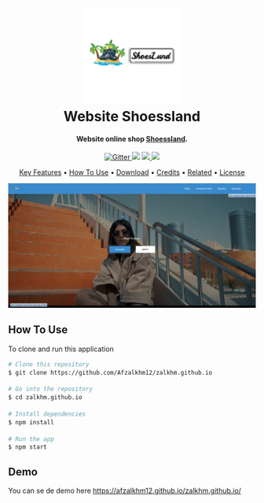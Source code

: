 
<h1 align="center">
  <br>
  <a href="http://www.amitmerchant.com/electron-markdownify"><img src="https://github.com/Afzalkhm12/zalkhm.github.io/blob/master/assets/images/Shoessland1.png" alt="Shoessland" width="200"></a>
  <br>
  Website Shoessland
  <br>
</h1>

<h4 align="center">Website online shop <a href="http://electron.atom.io" target="_blank">Shoessland</a>.</h4>

<p align="center">
  <a href="https://badge.fury.io/js/electron-markdownify">
    <img src="https://badge.fury.io/js/electron-markdownify.svg"
         alt="Gitter">
  </a>
  <a href="https://gitter.im/amitmerchant1990/electron-markdownify"><img src="https://badges.gitter.im/amitmerchant1990/electron-markdownify.svg"></a>
  <a href="afzalkhm1203@gmail.com">
      <img src="https://img.shields.io/badge/SayThanks.io-%E2%98%BC-1EAEDB.svg">
  </a>
  <a href="https://www.paypal.me/AmitMerchant">
    <img src="https://img.shields.io/badge/$-donate-ff69b4.svg?maxAge=2592000&amp;style=flat">
  </a>
</p>

<p align="center">
  <a href="#key-features">Key Features</a> •
  <a href="#how-to-use">How To Use</a> •
  <a href="#download">Download</a> •
  <a href="#credits">Credits</a> •
  <a href="#related">Related</a> •
  <a href="#license">License</a>
</p>

![screenshot](https://github.com/Afzalkhm12/zalkhm.github.io/blob/master/assets/images/home.png)


## How To Use

To clone and run this application

```bash
# Clone this repository
$ git clone https://github.com/Afzalkhm12/zalkhm.github.io

# Go into the repository
$ cd zalkhm.github.io

# Install dependencies
$ npm install

# Run the app
$ npm start
```



## Demo

You can se de demo here https://afzalkhm12.github.io/zalkhm.github.io/


